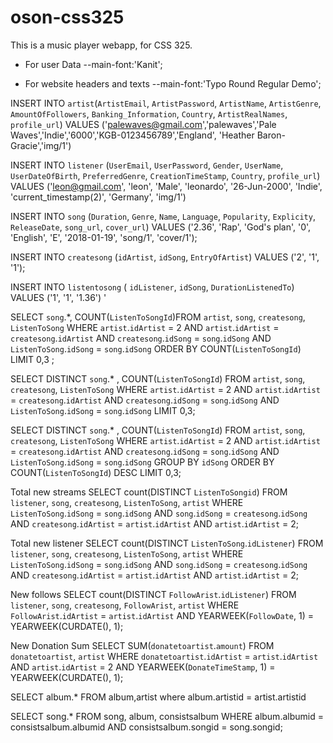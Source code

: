 # oson-css325

This is a music player webapp, for CSS 325.

- For user Data --main-font:'Kanit';
<!DOCTYPE html>
<!--Font-->
<link rel="preconnect" href="https://fonts.googleapis.com/%22%3E">
<link rel="preconnect" href="https://fonts.gstatic.com/" crossorigin>
<link href="https://fonts.googleapis.com/css2?family=Kanit:wght@300;400;500;700&display=swap" rel="stylesheet">

- For website headers and texts --main-font:'Typo Round Regular Demo';

INSERT INTO `artist`(`ArtistEmail`, `ArtistPassword`, `ArtistName`, `ArtistGenre`, `AmountOfFollowers`, `Banking_Information`, `Country`, `ArtistRealNames`, `profile_url`) VALUES ('palewaves@gmail.com','palewaves','Pale Waves','Indie','6000','KGB-0123456789','England', 'Heather Baron-Gracie','img/1')

INSERT INTO `listener` (`UserEmail`, `UserPassword`, `Gender`, `UserName`, `UserDateOfBirth`, `PreferredGenre`, `CreationTimeStamp`, `Country`, `profile_url`) VALUES ('leon@gmail.com', 'leon', 'Male', 'leonardo', '26-Jun-2000', 'Indie', 'current_timestamp(2)', 'Germany', 'img/1') 

INSERT INTO `song` (`Duration`, `Genre`, `Name`, `Language`, `Popularity`, `Explicity`, `ReleaseDate`, `song_url`, `cover_url`) VALUES ('2.36', 'Rap', 'God\'s plan', '0', 'English', 'E', '2018-01-19', 'song/1', 'cover/1');

INSERT INTO `createsong` (`idArtist`, `idSong`, `EntryOfArtist`) VALUES ('2', '1', '1');

INSERT INTO `listentosong` ( `idListener`, `idSong`, `DurationListenedTo`) VALUES ('1', '1', '1.36') '

SELECT `song`.*, COUNT(`ListenToSongId`)FROM `artist`, `song`, `createsong`, `ListenToSong` WHERE `artist`.`idArtist` = 2 AND `artist`.`idArtist` = `createsong`.`idArtist` AND `createsong`.`idSong` = `song`.`idSong` AND `ListenToSong`.`idSong` = `song`.`idSong` ORDER BY COUNT(`ListenToSongId`) LIMIT 0,3 ; 

SELECT DISTINCT `song`.* , COUNT(`ListenToSongId`) FROM `artist`, `song`, `createsong`, `ListenToSong` WHERE `artist`.`idArtist` = 2 AND `artist`.`idArtist` = `createsong`.`idArtist` AND `createsong`.`idSong` = `song`.`idSong` AND `ListenToSong`.`idSong` = `song`.`idSong` LIMIT 0,3; 

SELECT DISTINCT `song`.* , COUNT(`ListenToSongId`) FROM `artist`, `song`, `createsong`, `ListenToSong` WHERE `artist`.`idArtist` = 2 AND `artist`.`idArtist` = `createsong`.`idArtist` AND `createsong`.`idSong` = `song`.`idSong` AND `ListenToSong`.`idSong` = `song`.`idSong` GROUP BY `idSong` ORDER BY COUNT(`ListenToSongId`) DESC LIMIT 0,3; 

Total new streams
SELECT count(DISTINCT `ListenToSongid`)
FROM `listener`, `song`, `createsong`, `ListenToSong`, `artist` 
WHERE `ListenToSong`.`idSong` = `song`.`idSong`
AND `song`.`idSong`  = `createsong`.`idSong`
AND `createsong`.`idArtist` = `artist`.`idArtist`
AND `artist`.`idArtist` = 2;

Total new listener
SELECT count(DISTINCT `ListenToSong`.`idListener`)
FROM `listener`, `song`, `createsong`, `ListenToSong`, `artist` 
WHERE `ListenToSong`.`idSong` = `song`.`idSong`
AND `song`.`idSong`  = `createsong`.`idSong`
AND `createsong`.`idArtist` = `artist`.`idArtist`
AND `artist`.`idArtist` = 2;

New follows
SELECT count(DISTINCT `FollowArist`.`idListener`)
            FROM `listener`, `song`, `createsong`, `FollowArist`, `artist` 
            WHERE `FollowArist`.`idArtist` = `artist`.`idArtist`
            AND YEARWEEK(`FollowDate`, 1) = YEARWEEK(CURDATE(), 1);

New Donation Sum
SELECT SUM(`donatetoartist`.`amount`)
            FROM `donatetoartist`, `artist` 
            WHERE `donatetoartist`.`idArtist` = `artist`.`idArtist`
            AND `artist`.`idArtist` = 2
            AND YEARWEEK(`DonateTimeStamp`, 1) = YEARWEEK(CURDATE(), 1);

SELECT album.* FROM album,artist where album.artistid = artist.artistid

SELECT song.* FROM song, album, consistsalbum WHERE album.albumid = consistsalbum.albumid AND consistsalbum.songid = song.songid;
